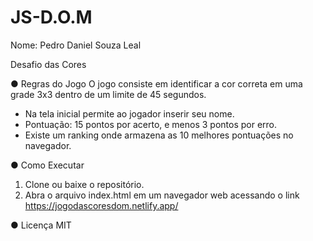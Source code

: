 # JS-D.O.M
Nome: Pedro Daniel Souza Leal

Desafio das Cores

● Regras do Jogo 
O jogo consiste em identificar a cor correta em uma grade 3x3 dentro de um limite de 45 segundos. 
- Na tela inicial permite ao jogador inserir seu nome.
- Pontuação: 15 pontos por acerto, e menos 3 pontos por erro.
- Existe um ranking onde armazena as 10 melhores pontuações no navegador.

● Como Executar
1. Clone ou baixe o repositório.
2. Abra o arquivo index.html em um navegador web acessando o link https://jogodascoresdom.netlify.app/

● Licença
MIT
